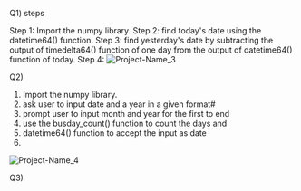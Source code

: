 Q1) steps

  Step 1: Import the numpy library.
  Step 2: find today's date using the datetime64() function.
  Step 3: find yesterday's date by subtracting the output of timedelta64() function of one day from the output of datetime64() function of today.
  Step 4: 
![Project-Name_3](https://user-images.githubusercontent.com/60142434/123316324-63d7c480-d535-11eb-8a8c-c77c9e54a7b8.gif)




Q2)
  1) Import the numpy library.
  2) ask user to input date and a year in a given format#
  3) prompt user to input month and year for the first to end
  4) use the busday_count() function to count the days and
  5) datetime64() function to accept the input as date
  6)
  
  ![Project-Name_4](https://user-images.githubusercontent.com/60142434/123323928-e2852f80-d53e-11eb-82df-6e1942a1fe2e.gif)



Q3) 
